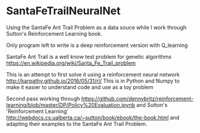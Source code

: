 # SantaFeTrailNeuralNet
Using the SantaFe Ant Trail Problem as a data souce while I work through Sutton's Reinforcement Learning book.

Only program left to write is a deep reinforcement version with Q_learning

SantaFe Ant Trail is a well know test problem for genetic algorithms
https://en.wikipedia.org/wiki/Santa_Fe_Trail_problem


This is an attempt to first solve it using a reinforcement neural network
http://karpathy.github.io/2016/05/31/rl/
This is in Python and Numpy to make it easier to understand code and use as a toy problem


Second pass working through https://github.com/dennybritz/reinforcement-learning/blob/master/DP/Policy%20Evaluation.ipynb and  Sutton's 'Reinforcement Learning' http://webdocs.cs.ualberta.ca/~sutton/book/ebook/the-book.html
and adapting their examples to the SantaFe Ant Trail Problem.
